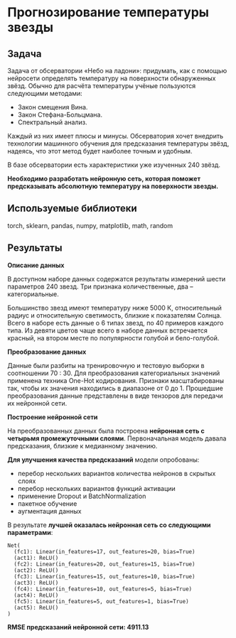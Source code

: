 # Прогнозирование температуры звезды

## Задача
Задача от обсерватории «Небо на ладони»: придумать, как с помощью нейросети определять температуру на поверхности обнаруженных звёзд. Обычно для расчёта температуры учёные пользуются следующими методами:
- Закон смещения Вина.
- Закон Стефана-Больцмана.
- Спектральный анализ.

Каждый из них имеет плюсы и минусы. Обсерватория хочет внедрить технологии машинного обучения для предсказания температуры звёзд, надеясь, что этот метод будет наиболее точным и удобным.

В базе обсерватории есть характеристики уже изученных 240 звёзд.

**Необходимо разработать нейронную сеть, которая поможет предсказывать абсолютную температуру на поверхности звезды.**

## Используемые библиотеки
torch, sklearn, pandas, numpy, matplotlib, math, random

## Результаты

**Описание данных**

В доступном наборе данных содержатся результаты измерений шести параметров 240 звезд. Три признака количественные, два – категориальные.

Большинство звезд имеют температуру ниже 5000 К, относительный радиус и относительную светимость, близкие к показателям Солнца. Всего в наборе есть данные о 6 типах звезд, по 40 примеров каждого типа. Из девяти цветов чаще всего в наборе данных встречается красный, на втором месте по популярности голубой и бело-голубой.

**Преобразование данных**

Данные были разбиты на тренировочную и тестовую выборки в соотношении 70 : 30. Для преобразования категориальных значений применена техника One-Hot кодирования. Признаки масштабированы так, чтобы их значения находились в диапазоне от 0 до 1. Прошедшие преобразования данные представлены в виде тензоров для передачи их нейронной сети.

**Построение нейронной сети**

На преобразованных данных была построена **нейронная сеть с четырьмя промежуточными слоями**. Первоначальная модель давала предсказания, близкие к медианному значению.

**Для улучшения качества предсказаний** модели опробованы:
- перебор нескольких вариантов количества нейронов в скрытых слоях
- перебор нескольких вариантов функций активации
- применение Dropout и BatchNormalization
- пакетное обучение
- аугментация данных

В результате **лучшей оказалась нейронная сеть со следующими параметрами**:
```
Net(
  (fc1): Linear(in_features=17, out_features=20, bias=True)
  (act1): ReLU()
  (fc2): Linear(in_features=20, out_features=15, bias=True)
  (act2): ReLU()
  (fc3): Linear(in_features=15, out_features=10, bias=True)
  (act3): ReLU()
  (fc4): Linear(in_features=10, out_features=5, bias=True)
  (act4): ReLU()
  (fc5): Linear(in_features=5, out_features=1, bias=True)
  (act5): ReLU()
)
```
**RMSE предсказаний нейронной сети: 4911.13**